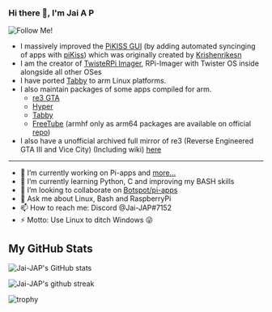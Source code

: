 ### Hi there 👋, I'm Jai A P  
![Follow Me!](https://img.shields.io/github/followers/Jai-JAP.svg?style=social&label=Follow&maxAge=2592000)

- I massively improved the [PiKISS GUI](https://github.com/Jai-JAP/pikiss-gui) (by adding automated syncinging of apps with [piKiss](https://github.com/jmcerrejon/piKiss)) which was originally created by [Krishenrikesn](https://github.com/krishenrikesn/pikiss-gui)
- I am the creator of [TwisteRPi Imager](https://github.com/Jai-JAP/TwisteRPi-Imager), RPi-Imager with Twister OS inside alongside all other OSes
- I have ported [Tabby](https://github.com/Eugeny/Tabby) to arm Linux platforms.
- I also maintain packages of some apps compiled for arm. 
  - [re3 GTA](https://github.com/Jai-JAP/RPi-GTA-re)
  - [Hyper](https://github.com/Jai-JAP/hyper-arm-builds)
  - [Tabby](https://github.com/Jai-JAP/tabby-arm-builds)
  - [FreeTube](https://github.com/Jai-JAP/freetube-armhf-builds) (armhf only as arm64 packages are available on official [repo](https://github.com/FreeTubeApp/FreeTube))
- I also have a unofficial archived full mirror of re3 (Reverse Engineered GTA III and Vice City) (Including wiki) [here](https://github.com/Jai-JAP/re-GTA)

---

- 🔭 I’m currently working on Pi-apps and [more...](https://github.com/Jai-JAP?tab=repositories)
- 🌱 I’m currently learning Python, C and improving my BASH skills
- 👯 I’m looking to collaborate on [Botspot/pi-apps](https://github.com/Botspot/pi-apps)
- 💬 Ask me about Linux, Bash and RaspberryPi
- 📫 How to reach me: Discord @Jai-JAP#7152
- ⚡ Motto: Use Linux to ditch Windows 😜

## My GitHub Stats

![Jai-JAP's GitHub stats](https://github-readme-stats.vercel.app/api?username=Jai-JAP&show_icons=true&theme=nord)

<!--![Top Langs](https://github-readme-stats.vercel.app/api/top-langs/?username=Jai-JAP&theme=nord)-->

![Jai-JAP's github streak](https://github-readme-streak-stats.herokuapp.com/?user=Jai-JAP&theme=nord)

![trophy](https://github-profile-trophy.vercel.app/?username=Jai-JAP&theme=nord)
